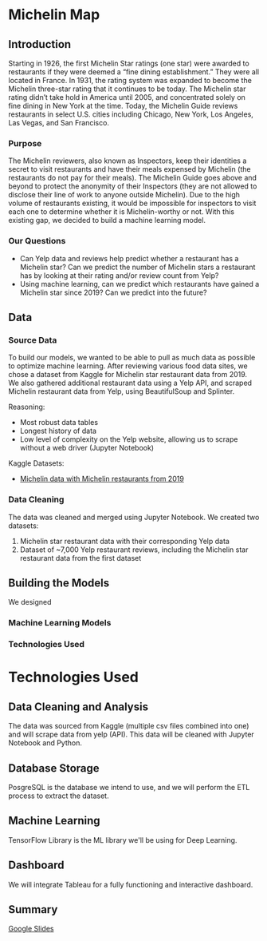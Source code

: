 # Michelin Map

## Introduction

Starting in 1926, the first Michelin Star ratings (one star) were awarded to restaurants if they were deemed a “fine dining establishment.” They were all located in France. In 1931, the rating system was expanded to become the Michelin three-star rating that it continues to be today. The Michelin star rating didn’t take hold in America until 2005, and concentrated solely on fine dining in New York at the time. Today, the Michelin Guide reviews restaurants in select U.S. cities including Chicago, New York, Los Angeles, Las Vegas, and San Francisco. 

### Purpose

The Michelin reviewers, also known as Inspectors, keep their identities a secret to visit restaurants and have their meals expensed by Michelin (the restaurants do not pay for their meals). The Michelin Guide goes above and beyond to protect the anonymity of their Inspectors (they are not allowed to disclose their line of work to anyone outside Michelin). Due to the high volume of restaurants existing, it would be impossible for inspectors to visit each one to determine whether it is Michelin-worthy or not. With this existing gap, we decided to build a machine learning model.

### Our Questions

- Can Yelp data and reviews help predict whether a restaurant has a Michelin star? Can we predict the number of Michelin stars a restaurant has by looking at their rating and/or review count from Yelp? 
- Using machine learning, can we predict which restaurants have gained a Michelin star since 2019? Can we predict into the future? 

## Data

### Source Data
To build our models, we wanted to be able to pull as much data as possible to optimize machine learning. After reviewing various food data sites, we chose a dataset from Kaggle for Michelin star restaurant data from 2019. We also gathered additional restaurant data using a Yelp API, and scraped Michelin restaurant data from Yelp, using BeautifulSoup and Splinter.

Reasoning:
- Most robust data tables
- Longest history of data
- Low level of complexity on the Yelp website, allowing us to scrape without a web driver (Jupyter Notebook)

Kaggle Datasets:
- [Michelin data with Michelin restaurants from 2019](https://www.kaggle.com/datasets/jackywang529/michelin-restaurants) 

### Data Cleaning
The data was cleaned and merged using Jupyter Notebook. We created two datasets:
1. Michelin star restaurant data with their corresponding Yelp data
2. Dataset of ~7,000 Yelp restaurant reviews, including the Michelin star restaurant data from the first dataset

## Building the Models
We designed

### Machine Learning Models

### Technologies Used

# Technologies Used
## Data Cleaning and Analysis
The data was sourced from Kaggle (multiple csv files combined into one) and will scrape data from yelp (API). This data will be cleaned with Jupyter Notebook and Python.

## Database Storage
PosgreSQL is the database we intend to use, and we will perform the ETL process to extract the dataset.

## Machine Learning
TensorFlow Library is the ML library we'll be using for Deep Learning.

## Dashboard
We will integrate Tableau for a fully functioning and interactive dashboard. 

## Summary
[Google Slides](https://docs.google.com/presentation/d/1rlgLjCL67ObVTJGFYM0-nu0BmKD3xxvakFf2mfFInd4/edit?usp=sharing)

